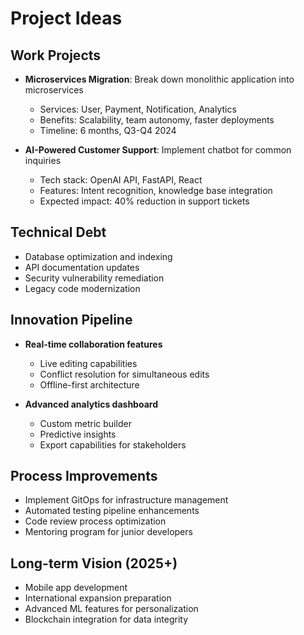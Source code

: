 # Project Ideas

## Work Projects
- **Microservices Migration**: Break down monolithic application into microservices
  - Services: User, Payment, Notification, Analytics
  - Benefits: Scalability, team autonomy, faster deployments
  - Timeline: 6 months, Q3-Q4 2024

- **AI-Powered Customer Support**: Implement chatbot for common inquiries
  - Tech stack: OpenAI API, FastAPI, React
  - Features: Intent recognition, knowledge base integration
  - Expected impact: 40% reduction in support tickets

## Technical Debt
- Database optimization and indexing
- API documentation updates
- Security vulnerability remediation
- Legacy code modernization

## Innovation Pipeline
- **Real-time collaboration features**
  - Live editing capabilities
  - Conflict resolution for simultaneous edits
  - Offline-first architecture

- **Advanced analytics dashboard**
  - Custom metric builder
  - Predictive insights
  - Export capabilities for stakeholders

## Process Improvements
- Implement GitOps for infrastructure management
- Automated testing pipeline enhancements
- Code review process optimization
- Mentoring program for junior developers

## Long-term Vision (2025+)
- Mobile app development
- International expansion preparation
- Advanced ML features for personalization
- Blockchain integration for data integrity